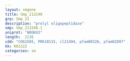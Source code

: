 ```yaml
---
layout: smgene
title: Smp_213240
grp: Smp_21
description: "prolyl oligopeptidase"
smp: Smp_213240.1
uniprot: "W8GKU3"
length:  2136
cdd: "COG1505, PRK10115, cl21494, pfam00326, pfam02897"
kk: K01322
categories: sm
---
```

